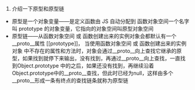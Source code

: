 1. 介绍一下原型和原型链
- 原型是一个对象变量——是定义函数由 JS 自动分配到 函数对象空间一个名字叫 prototype 的对象变量，它指向的对象空间叫原型对象空间
- 原型链——从函数对象空间 或 函数创建出来的实例对象会都默认有一个__proto__属性 [[prototype]]， 当使用函数对象空间  或  函数创建出来的实例对象 中不存在的属性和方法时，对象会通过__proto__向上查找它继承的原型，如果找到就停下来输出，没有找到，再通过__proto__向上查找，一直找到Object.prototype 中的之后，如果还没有找到，再继续沿着Object.prototype中的__proto__查找，但此时已经为null，这样由多个__proto__形成一条有终点的查找链条就称为原型链
